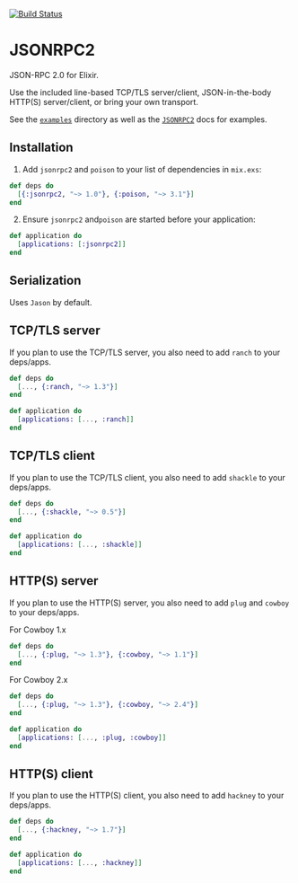 [![Build Status](https://travis-ci.org/fanduel/jsonrpc2-elixir.svg?branch=master)](https://travis-ci.org/fanduel/jsonrpc2-elixir)

# JSONRPC2

JSON-RPC 2.0 for Elixir.

Use the included line-based TCP/TLS server/client, JSON-in-the-body HTTP(S) server/client, or bring your own transport.

See the [`examples`](https://github.com/fanduel/jsonrpc2-elixir/tree/master/examples) directory as well as the [`JSONRPC2`](https://hexdocs.pm/jsonrpc2/JSONRPC2.html) docs for examples.

## Installation

1. Add `jsonrpc2` and `poison` to your list of dependencies in `mix.exs`:

```elixir
def deps do
  [{:jsonrpc2, "~> 1.0"}, {:poison, "~> 3.1"}]
end
```

2. Ensure `jsonrpc2` and`poison` are started before your application:

```elixir
def application do
  [applications: [:jsonrpc2]]
end
```

## Serialization

Uses `Jason` by default.

## TCP/TLS server

If you plan to use the TCP/TLS server, you also need to add `ranch` to your deps/apps.

```elixir
def deps do
  [..., {:ranch, "~> 1.3"}]
end
```

```elixir
def application do
  [applications: [..., :ranch]]
end
```

## TCP/TLS client

If you plan to use the TCP/TLS client, you also need to add `shackle` to your deps/apps.

```elixir
def deps do
  [..., {:shackle, "~> 0.5"}]
end
```

```elixir
def application do
  [applications: [..., :shackle]]
end
```

## HTTP(S) server

If you plan to use the HTTP(S) server, you also need to add `plug` and `cowboy` to your deps/apps.

For Cowboy 1.x
```elixir
def deps do
  [..., {:plug, "~> 1.3"}, {:cowboy, "~> 1.1"}]
end
```

For Cowboy 2.x
```elixir
def deps do
  [..., {:plug, "~> 1.3"}, {:cowboy, "~> 2.4"}]
end
```

```elixir
def application do
  [applications: [..., :plug, :cowboy]]
end
```

## HTTP(S) client

If you plan to use the HTTP(S) client, you also need to add `hackney` to your deps/apps.

```elixir
def deps do
  [..., {:hackney, "~> 1.7"}]
end
```

```elixir
def application do
  [applications: [..., :hackney]]
end
```
